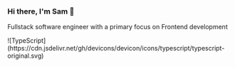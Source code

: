 ### Hi there, I'm Sam 👋 
Fullstack software engineer with a primary focus on Frontend development

<div style={height:50}>
  ![TypeScript](https://cdn.jsdelivr.net/gh/devicons/devicon/icons/typescript/typescript-original.svg)
</div>



<!--
**samtmorgan/samtmorgan** is a ✨ _special_ ✨ repository because its `README.md` (this file) appears on your GitHub profile.

Here are some ideas to get you started:

- 🔭 I’m currently working on ...
- 🌱 I’m currently learning ...
- 👯 I’m looking to collaborate on ...
- 🤔 I’m looking for help with ...
- 💬 Ask me about ...
- 📫 How to reach me: ...
- 😄 Pronouns: ...
- ⚡ Fun fact: ...
-->
